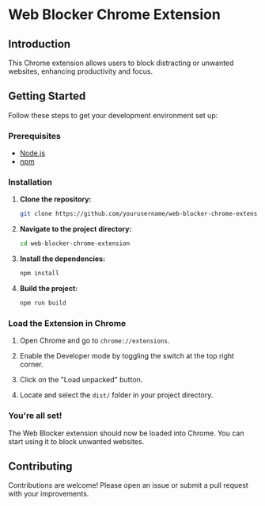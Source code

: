 # Web Blocker Chrome Extension

## Introduction

This Chrome extension allows users to block distracting or unwanted websites, enhancing productivity and focus.

## Getting Started

Follow these steps to get your development environment set up:

### Prerequisites

- [Node.js](https://nodejs.org/)
- [npm](https://www.npmjs.com/)

### Installation

1. **Clone the repository:**

   ```sh
   git clone https://github.com/yourusername/web-blocker-chrome-extension.git
   ```

2. **Navigate to the project directory:**

   ```sh
   cd web-blocker-chrome-extension
   ```

3. **Install the dependencies:**

   ```sh
   npm install
   ```

4. **Build the project:**
   ```sh
   npm run build
   ```

### Load the Extension in Chrome

1. Open Chrome and go to `chrome://extensions`.

2. Enable the Developer mode by toggling the switch at the top right corner.

3. Click on the "Load unpacked" button.

4. Locate and select the `dist/` folder in your project directory.

### You're all set!

The Web Blocker extension should now be loaded into Chrome. You can start using it to block unwanted websites.

## Contributing

Contributions are welcome! Please open an issue or submit a pull request with your improvements.
